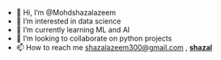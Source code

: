 - 👋 Hi, I’m @Mohdshazalazeem
- 👀 I’m interested in data science
- 🌱 I’m currently learning ML and AI
- 💞️ I’m looking to collaborate on python projects
- 📫 How to reach me shazalazeem300@gmail.com , <a href="https://instagram.com/__shazal__?utm_medium=copy_link" target="_backspace">__shazal__</a>

<!---
Mohdshazalazeem/Mohdshazalazeem is a ✨ special ✨ repository because its `README.md` (this file) appears on your GitHub profile.
You can click the Preview link to take a look at your changes.
--->
